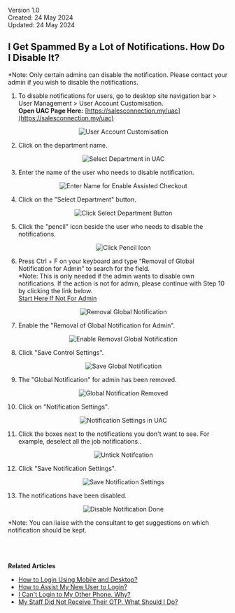 Version 1.0<br>
Created: 24 May 2024<br>
Updated: 24 May 2024<br>
## I Get Spammed By a Lot of Notifications. How Do I Disable It?

*Note: Only certain admins can disable the notification. Please contact your admin if you wish to disable the notifications.<br>

  1. To disable notifications for users, go to desktop site navigation bar > User Management > User Account Customisation.<br>
     **Open UAC Page Here:** [https://salesconnection.my/uac](https://salesconnection.my/uac)<br>
     
     <p align="center">
       <img src="img/User_Account_Customisation.png" alt="User Account Customisation">
     </p>
     
  2. Click on the department name.<br>
  
     <p align="center">
       <img src="img/Select_Department_In_UAC.png" alt="Select Department in UAC">
     </p>
     
  3. Enter the name of the user who needs to disable notification.<br>

     <p align="center">
       <img src="img/Enter_Name_For_Enable_Assisted_Checkout.png" alt="Enter Name for Enable Assisted Checkout">
     </p>
  
  4. Click on the "Select Department" button.<br>

     <p align="center">
       <img src="img/Click_Select_Department_Button.png" alt="Click Select Department Button">
     </p>

  5. Click the "pencil" icon beside the user who needs to disable the notifications.<br>

     <p align="center">
        <img src="img/Click_Pencil_Icon.png" alt="Click Pencil Icon">
     </p>

  6. Press Ctrl + F on your keyboard and type “Removal of Global Notification for Admin” to search for the field.<br>
     *Note: This is only needed if the admin wants to disable own notifications. If the action is not for admin, please continue with Step 10 by clicking the link below.<br>
     [Start Here If Not For Admin](#section1)

     <p align="center">
       <img src="img/Removal_Global_Notification.png" alt="Removal Global Notification">
     </p>
  
  7. Enable the "Removal of Global Notification for Admin".<br>

     <p align="center">
       <img src="img/Enable_Removal_Global_Notification.png" alt="Enable Removal Global Notification">
     </p>

  8. Click "Save Control Settings".<br>

     <p align="center">
       <img src="img/Save_Global_Notification.png" alt="Save Global Notification">
     </p>

  9. The "Global Notification" for admin has been removed.<br>

     <p align="center">
       <img src="img/Global_Notification_Removed.png" alt="Global Notification Removed">
      </p>
      
     <a id="section1"></a>
  10. Click on "Notification Settings".<br>

      <p align="center">
        <img src="img/Notification_Settings_in_UAC.png" alt="Notification Settings in UAC">
      </p>

  11. Click the boxes next to the notifications you don't want to see. For example, deselect all the job notifications..<br>

      <p align="center">
        <img src="img/Untick_Notification.png" alt="Untick Notifcation">
      </p>

  12. Click "Save Notification Settings".<br>

      <p align="center">
        <img src="img/Save_Notification_Settings.png" alt="Save Notification Settings">
      </p>

  13. The notifications have been disabled.<br>

      <p align="center">
        <img src="img/Disable_Notification_Done.png" alt="Disable Notification Done">
      </p>

  *Note: You can liaise with the consultant to get suggestions on which notification should be kept.<br>
<br><br><br>

**Related Articles**<br>
- [How to Login Using Mobile and Desktop?](Login.md)
- [How to Assist My New User to Login?](New_User_Login.md)
- [I Can't Login to My Other Phone. Why?](IMEI.md)
- [My Staff Did Not Receive Their OTP. What Should I Do?](Not_Receiving_OTP.md)
